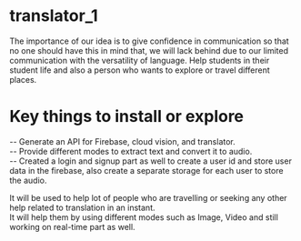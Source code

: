 # translator_1
The importance of our idea is to give confidence in communication so that no one should have this in mind that,
we will lack behind due to our limited communication with the versatility of language.
Help students in their student life and also a person who wants to explore or travel different places.


# Key things to install or explore
-- Generate an API for Firebase, cloud vision, and translator.<br>
-- Provide different modes to extract text and convert it to audio.<br>
-- Created a login and signup part as well to create a user id and store user data in the firebase,
also create a separate storage for each user to store the audio.<br>

It will be used to help lot  of people who are travelling or seeking any other help related to translation in an instant.
<br> It will help them by using different modes such as Image, Video and still working on real-time part as well.
